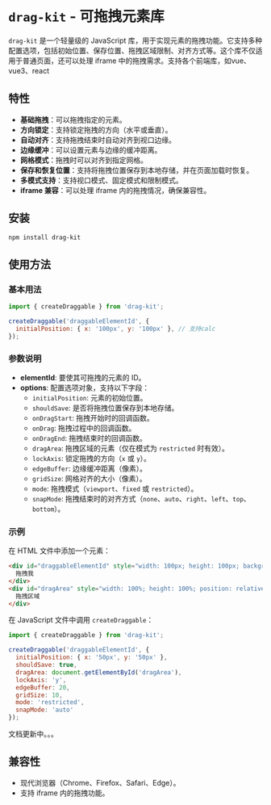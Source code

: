 # `drag-kit` - 可拖拽元素库

`drag-kit` 是一个轻量级的 JavaScript 库，用于实现元素的拖拽功能。它支持多种配置选项，包括初始位置、保存位置、拖拽区域限制、对齐方式等。这个库不仅适用于普通页面，还可以处理 iframe 中的拖拽需求。支持各个前端库，如vue、vue3、react


## 特性

- **基础拖拽**：可以拖拽指定的元素。
- **方向锁定**：支持锁定拖拽的方向（水平或垂直）。
- **自动对齐**：支持拖拽结束时自动对齐到视口边缘。
- **边缘缓冲**：可以设置元素与边缘的缓冲距离。
- **网格模式**：拖拽时可以对齐到指定网格。
- **保存和恢复位置**：支持将拖拽位置保存到本地存储，并在页面加载时恢复。
- **多模式支持**：支持视口模式、固定模式和限制模式。
- **iframe 兼容**：可以处理 iframe 内的拖拽情况，确保兼容性。

## 安装

```bash
npm install drag-kit
```

## 使用方法

### 基本用法

```javascript
import { createDraggable } from 'drag-kit';

createDraggable('draggableElementId', {
  initialPosition: { x: '100px', y: '100px' }, // 支持calc
});
```

### 参数说明

- **elementId**: 要使其可拖拽的元素的 ID。
- **options**: 配置选项对象，支持以下字段：
  - `initialPosition`: 元素的初始位置。
  - `shouldSave`: 是否将拖拽位置保存到本地存储。
  - `onDragStart`: 拖拽开始时的回调函数。
  - `onDrag`: 拖拽过程中的回调函数。
  - `onDragEnd`: 拖拽结束时的回调函数。
  - `dragArea`: 拖拽区域的元素（仅在模式为 `restricted` 时有效）。
  - `lockAxis`: 锁定拖拽的方向（`x` 或 `y`）。
  - `edgeBuffer`: 边缘缓冲距离（像素）。
  - `gridSize`: 网格对齐的大小（像素）。
  - `mode`: 拖拽模式（`viewport`、`fixed` 或 `restricted`）。
  - `snapMode`: 拖拽结束时的对齐方式（`none`、`auto`、`right`、`left`、`top`、`bottom`）。

### 示例

在 HTML 文件中添加一个元素：

```html
<div id="draggableElementId" style="width: 100px; height: 100px; background: red; display: none">
  拖拽我
</div>
<div id="dragArea" style="width: 100%; height: 100%; position: relative; display: none;">
  拖拽区域
</div>
```

在 JavaScript 文件中调用 `createDraggable`：

```javascript
import { createDraggable } from 'drag-kit';

createDraggable('draggableElementId', {
  initialPosition: { x: '50px', y: '50px' },
  shouldSave: true,
  dragArea: document.getElementById('dragArea'),
  lockAxis: 'y',
  edgeBuffer: 20,
  gridSize: 10,
  mode: 'restricted',
  snapMode: 'auto'
});
```


文档更新中。。。

## 兼容性

- 现代浏览器（Chrome、Firefox、Safari、Edge）。
- 支持 iframe 内的拖拽功能。

